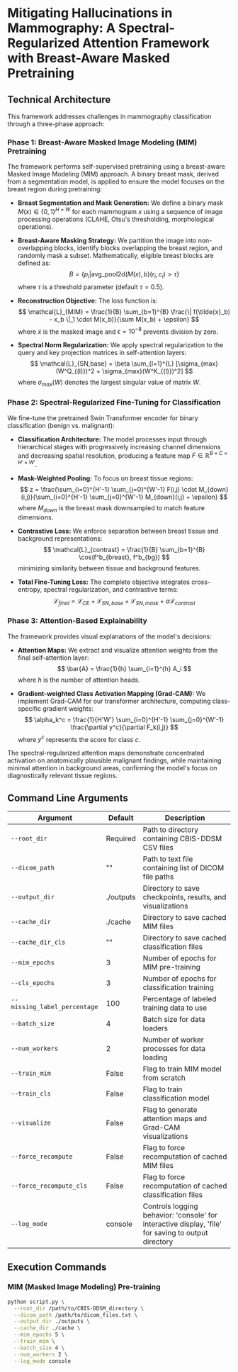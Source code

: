 # Mitigating Hallucinations in Mammography: A Spectral-Regularized Attention Framework with Breast-Aware Masked Pretraining

## Technical Architecture

This framework addresses challenges in mammography classification through a three-phase approach:

### Phase 1: Breast-Aware Masked Image Modeling (MIM) Pretraining

The framework performs self-supervised pretraining using a breast-aware Masked Image Modeling (MIM) approach. A binary breast mask, derived from a segmentation model, is applied to ensure the model focuses on the breast region during pretraining:

*   **Breast Segmentation and Mask Generation:** We define a binary mask $M(x) \in \{0, 1\}^{H \times W}$ for each mammogram $x$ using a sequence of image processing operations (CLAHE, Otsu's thresholding, morphological operations).

*   **Breast-Aware Masking Strategy:** We partition the image into non-overlapping blocks, identify blocks overlapping the breast region, and randomly mask a subset. Mathematically, eligible breast blocks are defined as:
    $$ B = \{ p_i | \text{avg\_pool2d}(M(x), b)(r_i, c_i) > \tau \} $$
    where $\tau$ is a threshold parameter (default $\tau = 0.5$).

*   **Reconstruction Objective:** The loss function is:
    $$ \mathcal{L}_{MIM} = \frac{1}{B} \sum_{b=1}^{B} \frac{\| f(\tilde{x}_b) - x_b \|_1 \cdot M(x_b)}{\sum M(x_b) + \epsilon} $$
    where $\tilde{x}$ is the masked image and $\epsilon = 10^{-8}$ prevents division by zero.

*   **Spectral Norm Regularization:** We apply spectral regularization to the query and key projection matrices in self-attention layers:
    $$ \mathcal{L}_{SN,base} = \beta \sum_{l=1}^{L} [\sigma_{max}(W^Q_{(l)})^2 + \sigma_{max}(W^K_{(l)})^2] $$
    where $\sigma_{max}(W)$ denotes the largest singular value of matrix $W$.

### Phase 2: Spectral-Regularized Fine-Tuning for Classification

We fine-tune the pretrained Swin Transformer encoder for binary classification (benign vs. malignant):

*   **Classification Architecture:** The model processes input through hierarchical stages with progressively increasing channel dimensions and decreasing spatial resolution, producing a feature map $F \in \mathbb{R}^{B \times C \times H' \times W'}$.

*   **Mask-Weighted Pooling:** To focus on breast tissue regions:
    $$ z = \frac{\sum_{i=0}^{H'-1} \sum_{j=0}^{W'-1} F(i,j) \cdot M_{down}(i,j)}{\sum_{i=0}^{H'-1} \sum_{j=0}^{W'-1} M_{down}(i,j) + \epsilon} $$
    where $M_{down}$ is the breast mask downsampled to match feature dimensions.

*   **Contrastive Loss:** We enforce separation between breast tissue and background representations:
    $$ \mathcal{L}_{contrast} = \frac{1}{B} \sum_{b=1}^{B} \cos(f^b_{breast}, f^b_{bg}) $$
    minimizing similarity between tissue and background features.

*   **Total Fine-Tuning Loss:** The complete objective integrates cross-entropy, spectral regularization, and contrastive terms:
    $$ \mathcal{L}_{final} = \mathcal{L}_{CE} + \mathcal{L}_{SN,base} + \mathcal{L}_{SN,mask} + \alpha \mathcal{L}_{contrast} $$

### Phase 3: Attention-Based Explainability

The framework provides visual explanations of the model's decisions:

*   **Attention Maps:** We extract and visualize attention weights from the final self-attention layer:
    $$ \bar{A} = \frac{1}{h} \sum_{i=1}^{h} A_i $$
    where $h$ is the number of attention heads.

*   **Gradient-weighted Class Activation Mapping (Grad-CAM):** We implement Grad-CAM for our transformer architecture, computing class-specific gradient weights:
    $$ \alpha_k^c = \frac{1}{H'W'} \sum_{i=0}^{H'-1} \sum_{j=0}^{W'-1} \frac{\partial y^c}{\partial F_k(i,j)} $$
    where $y^c$ represents the score for class $c$.

The spectral-regularized attention maps demonstrate concentrated activation on anatomically plausible malignant findings, while maintaining minimal attention in background areas, confirming the model's focus on diagnostically relevant tissue regions.

## Command Line Arguments

| Argument | Default | Description |
|----------|---------|-------------|
| `--root_dir` | Required | Path to directory containing CBIS-DDSM CSV files |
| `--dicom_path` | "" | Path to text file containing list of DICOM file paths |
| `--output_dir` | ./outputs | Directory to save checkpoints, results, and visualizations |
| `--cache_dir` | ./cache | Directory to save cached MIM files |
| `--cache_dir_cls` | "" | Directory to save cached classification files |
| `--mim_epochs` | 3 | Number of epochs for MIM pre-training |
| `--cls_epochs` | 3 | Number of epochs for classification training |
| `--missing_label_percentage` | 100 | Percentage of labeled training data to use |
| `--batch_size` | 4 | Batch size for data loaders |
| `--num_workers` | 2 | Number of worker processes for data loading |
| `--train_mim` | False | Flag to train MIM model from scratch |
| `--train_cls` | False | Flag to train classification model |
| `--visualize` | False | Flag to generate attention maps and Grad-CAM visualizations |
| `--force_recompute` | False | Flag to force recomputation of cached MIM files |
| `--force_recompute_cls` | False | Flag to force recomputation of cached classification files |
| `--log_mode` | console | Controls logging behavior: 'console' for interactive display, 'file' for saving to output directory |

## Execution Commands

### MIM (Masked Image Modeling) Pre-training

```bash
python script.py \
  --root_dir /path/to/CBIS-DDSM_directory \
  --dicom_path /path/to/dicom_files.txt \
  --output_dir ./outputs \
  --cache_dir ./cache \
  --mim_epochs 5 \
  --train_mim \
  --batch_size 4 \
  --num_workers 2 \
  --log_mode console
